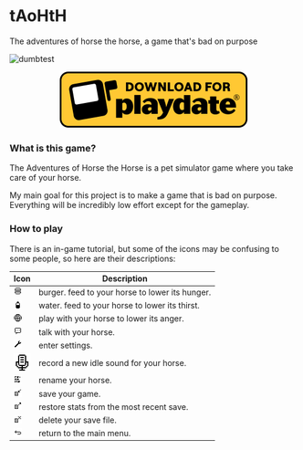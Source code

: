# tAoHtH
The adventures of horse the horse, a game that's bad on purpose

![dumbtest](https://img.shields.io/badge/dumb_test-dumb_|_all_tests_failed-red)

<a href="https://codeberg.org/nanobot567/tAoHtH/releases/latest"><div style="text-align: center;"><img src="readme-graphics/Playdate-badge-download.png"></img></div></a>


### What is this game?
The Adventures of Horse the Horse is a pet simulator game where you take care of your horse.

My main goal for this project is to make a game that is bad on purpose. Everything will be incredibly low effort except for the gameplay.

### How to play

There is an in-game tutorial, but some of the icons may be confusing to some people, so here are their descriptions:

| Icon | Description|
|------|------------|
|![burger](src/img/sustenance/burger.gif)| burger. feed to your horse to lower its hunger.|
|![water](src/img/sustenance/water.gif)| water. feed to your horse to lower its thirst.|
|![ball](src/img/menu/bol.gif)| play with your horse to lower its anger.|
|![talk](src/img/menu/talk.gif)| talk with your horse.|
|![wrench](src/img/menu/wrench.gif)| enter settings.|
|![mic](src/img/other/mic.gif)| record a new idle sound for your horse.|
|![rename](src/img/menu/rename.gif)| rename your horse.|
|![save](src/img/menu/save.gif)| save your game.|
|![load](src/img/menu/load.gif)| restore stats from the most recent save.|
|![delete](src/img/menu/delsave.gif)| delete your save file.|
|![back](src/img/menu/back.gif)| return to the main menu.|
